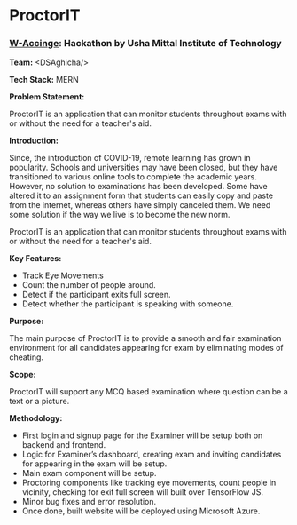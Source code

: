 # ProctorIT

### [W-Accinge](https://waccinge.netlify.app/): Hackathon by Usha Mittal Institute of Technology

**Team:** &lt;DSAghicha/&gt;

**Tech Stack:** MERN

**Problem Statement:**

ProctorIT is an application that can monitor students throughout exams with or without the need for a teacher's aid.

**Introduction:**

Since, the introduction of COVID-19, remote learning has grown in popularity. Schools and universities may have been closed, but they have transitioned to various online tools to complete the academic years. However, no solution to examinations has been developed. Some have altered it to an assignment form that students can easily copy and paste from the internet, whereas others have simply canceled them. We need some solution if the way we live is to become the new norm. 

ProctorIT is an application that can monitor students throughout exams with or without the need for a teacher's aid.

**Key Features:**
-	Track Eye Movements
-	Count the number of people around.
-	Detect if the participant exits full screen.
-	Detect whether the participant is speaking with someone.

**Purpose:** 

The main purpose of ProctorIT is to provide a smooth and fair examination environment for all candidates appearing for exam by eliminating modes of cheating.

**Scope:**

ProctorIT will support any MCQ based examination where question can be a text or a picture.

**Methodology:**
-	First login and signup page for the Examiner will be setup both on backend and frontend.
-	Logic for Examiner’s dashboard, creating exam and inviting candidates for appearing in the exam will be setup.
-	Main exam component will be setup.
-	Proctoring components like tracking eye movements, count people in vicinity, checking for exit full screen will built over TensorFlow JS.
-	Minor bug fixes and error resolution.
-	Once done, built website will be deployed using Microsoft Azure.

